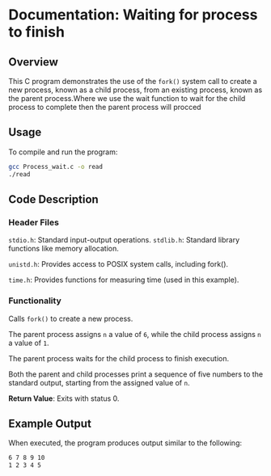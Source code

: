 # Documentation: Waiting for process to finish

## Overview

This C program demonstrates the use of the `fork()` system call to create a new process, known as a child process, from an existing process, known as the parent process.Where we use the wait function to wait for the child process to complete then the parent process will procced

## Usage

To compile and run the program:

```bash
gcc Process_wait.c -o read
./read
```

## Code Description

### Header Files

`stdio.h`: Standard input-output operations.
`stdlib.h`: Standard library functions like memory allocation.

`unistd.h`: Provides access to POSIX system calls, including fork().

`time.h`: Provides functions for measuring time (used in this example).

### Functionality

Calls `fork()` to create a new process.

The parent process assigns `n` a value of `6`, while the child process assigns `n` a value of `1`.

The parent process waits for the child process to finish execution.

Both the parent and child processes print a sequence of five numbers to the standard output, starting from the assigned value of `n`.

**Return Value**: Exits with status 0.

## Example Output

When executed, the program produces output similar to the following:

```bash
6 7 8 9 10
1 2 3 4 5
```
